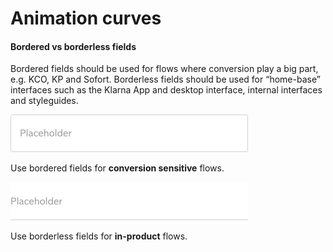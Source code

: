# Animation curves

#### Bordered vs borderless fields

Bordered fields should be used for flows where conversion play a big part, e.g. KCO, KP and Sofort. Borderless fields should be used for “home-base” interfaces such as the Klarna App and desktop interface, internal interfaces and styleguides.



![](/assets/Field.png)

Use bordered fields for **conversion sensitive** flows.



![](/assets/Input.png)

Use borderless fields for **in-product** flows.



